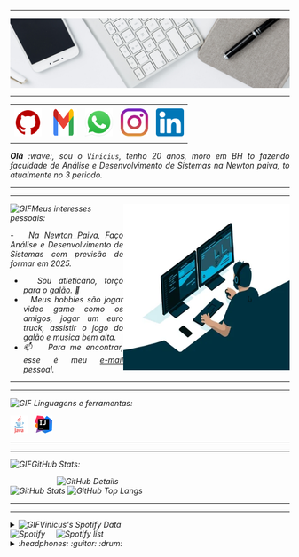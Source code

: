 -----

<div>
<img align="center" alt="Header" src="https://github.com/viniciusalexandre2/viniciusalexandre2/blob/main/img/headertech.jpg?raw=true"/>
</div>

-----

<div align="center">
<table>
<tr>
 <td align="center" colspan="11"></td>
</tr> 
<tr>
<td><a href="https://github.com/viniciusalexandre2" target="_blank"><img src="https://github.com/viniciusalexandre2/viniciusalexandre2/blob/main/img/github5.png?raw=true" width="50px" height="50px"/></a>
</td>
<td><a href="mailto:vinicius141103a@gmail.com" target="_blank"><img src="https://github.com/viniciusalexandre2/viniciusalexandre2/blob/main/img/gmail2.png?raw=true" width="50px" height="50px"/></a>
</td>
<td><a href="https://wa.me/5531983913314" target="_blank"><img src="https://github.com/viniciusalexandre2/viniciusalexandre2/blob/main/img/wpp2.png?raw=true" width="50px" height="50px"/></a>
</td>
 <td><a href="https://www.instagram.com/vinicius_9a/" target="_blank"><img src="https://github.com/viniciusalexandre2/viniciusalexandre2/blob/main/img/insta2.png?raw=true" width="50px" height="50px"/></a>
</td>
<td><a href="https://www.linkedin.com/in/viniciusalexandre2/" target="_blank"><img src="https://github.com/viniciusalexandre2/viniciusalexandre2/blob/main/img/linkedin2.png?raw=true" width="50px" height="50px"/></a>
</td>
</td>
</td>
</tr>
<tr>
 <td align="center" colspan="11"></td>
</tr> 
</table>

</div>
<div align="justify">
<i><b>Olá</b> :wave:, sou o <code>Vinicius</code>, tenho 20 anos, moro em BH to fazendo faculdade de Análise e Desenvolvimento de Sistemas  na Newton paiva, to atualmente no 3 periodo.<br />
</div>

-----

-----

<div>
<div>
<img align="right" alt="GIF" src="https://github.com/viniciusalexandre2/viniciusalexandre2/blob/main/img/dev.gif?raw=true" width="300px" height="300px"/>
</div>

<img height="20" alt="GIF" src="https://github.com/viniciusalexandre2/viniciusalexandre2/blob/main/img/soulgem.gif?raw=true"/>Meus interesses pessoais:

<div align="justify">
<p> 
-  &nbsp; Na <a href="https://newtonpaiva.br/">Newton Paiva</a>, Faço Análise e Desenvolvimento de Sistemas com previsão de formar em 2025.<br />

- &nbsp; Sou atleticano, torço para o <a href="https://www.arenamrv.com.br/" target="_blank">galão</a>. :rooster:<br />
- &nbsp; Meus hobbies são jogar video game como os amigos, jogar um euro truck, assistir o jogo do galão e musica bem alta.<br />
- :mailbox: &nbsp; Para me encontrar, esse é meu <a href="mailto:vinicius141103a@gmail.com" target="_blank">e-mail</a> pessoal.<br />

</p>
</div>
</div>

-----

-----

<div>

<img height="20" alt="GIF" src="https://github.com/viniciusalexandre2/viniciusalexandre2/blob/main/img/skills.gif?raw=true"/>&nbsp;Linguagens e ferramentas:

<code><a href="https://www.java.com/pt-BR/" target="_blank"><img width="32" height="32" src="https://github.com/viniciusalexandre2/viniciusalexandre2/blob/main/img/java.png?raw=true"/></a></code>
&nbsp; 
<code><a href="https://www.jetbrains.com/idea/" target="_blank"><img width="32" height="32" src="https://github.com/viniciusalexandre2/viniciusalexandre2/blob/main/img/IntelliJ.png?raw=true"/></a></code>
&nbsp;

-----

-----

<img height="20" alt="GIF" src="https://github.com/viniciusalexandre2/viniciusalexandre2/blob/main/img/graphic.gif?raw=true"/>GitHub Stats:

<div>
<img align="right" alt="GitHub Details" width="420px" src="http://github-profile-summary-cards.vercel.app/api/cards/profile-details?username=viniciusalexandre2&theme=github_dark"/>
<!--- <img alt="GitHub Commits" width="200px" src="http://github-profile-summary-cards.vercel.app/api/cards/productive-time?username=viniciusalexandre2&theme=github_dark"/> -->
<img alt="GitHub Stats" width="200px" src="http://github-profile-summary-cards.vercel.app/api/cards/stats?username=viniciusalexandre2&theme=github_dark"/>
<img alt="GitHub Top Langs" width="200px" src="http://github-profile-summary-cards.vercel.app/api/cards/repos-per-language?username=viniciusalexandre2&theme=github_dark"/>
</div>

-----

-----

<div>
<div>
<details>
<summary><img height="20" alt="GIF" src="https://github.com/viniciusalexandre2/viniciusalexandre2/blob/main/img/spotify.gif?raw=true"/>Vinicus's Spotify Data</summary>
<img src="https://data-card-for-spotify.herokuapp.com/api/card?user_id=22tb7vxju5xjv456mi47u3tdi" alt="Data Card for Spotify">
</details>
</div>
<div>

<div>
<img alt="Spotify" width="200px" height="270px" src="https://spotify-github-profile.vercel.app/api/view?uid=22tb7vxju5xjv456mi47u3tdi&cover_image=true&theme=default"/> &nbsp; &nbsp; 
<img alt="Spotify list" width="200px" height="270px" src="https://spotify-recently-played-readme.vercel.app/api?user=22tb7vxju5xjv456mi47u3tdi&count=10"/>
</div>
<div>
<details>
<summary>:headphones: :guitar: :drum:</summary>
-----
<img alt="Profile visitors" src="https://komarev.com/ghpvc/?username=viniciusalexandre2"/>
